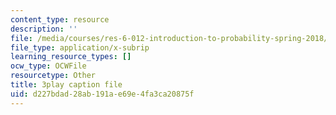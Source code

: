 ```yaml
---
content_type: resource
description: ''
file: /media/courses/res-6-012-introduction-to-probability-spring-2018/d227bdad28ab191ae69e4fa3ca20875f_vJAG4EzSQZA.srt
file_type: application/x-subrip
learning_resource_types: []
ocw_type: OCWFile
resourcetype: Other
title: 3play caption file
uid: d227bdad-28ab-191a-e69e-4fa3ca20875f
---
```

